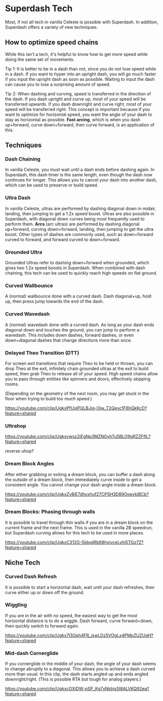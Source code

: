 # Superdash Tech

Most, if not all tech in vanilla Celeste is possible with Superdash. In addition, Superdash offers a variety of new techniques.

## How to optimize speed chains
While this isn't a tech, it's helpful to know how to get more speed while doing the same set of movements.

Tip 1: It is better to be in a dash than not, since you do not lose speed while in a dash. If you want to hyper into an upright dash, you will go much faster if you input the upright dash as soon as possible. Waiting to input the dash can cause you to lose a surprising amount of speed.

Tip 2: When dashing and curving, speed is transferred in the direction of the dash. If you dash upright and curve up, most of your speed will be transferred upwards. If you dash downright and curve right, most of your speed will be transferred right. This concept is important because if you want to optimize for horizontal speed, you want the angle of your dash to stay as horizontal as possible. **Fast arcing**, which is when you dash up+forward, curve down+forward, then curve forward, is an application of this.

## Techniques

### Dash Chaining
In vanilla Celeste, you must wait until a dash ends before dashing again. In Superdash, this dash timer is the same length, even though the dash now continues for longer. This allows you to cancel your dash into another dash, which can be used to preserve or build speed.

### Ultra Dash
In vanilla Celeste, ultras are performed by dashing diagonal down in midair, landing, then jumping to get a 1.2x speed boost. Ultras are also possible in Superdash, with diagonal down curves being most frequently used to perform them. **Arcs** (arc ultras) are performed by dashing diagonal up+forward, curving down+forward, landing, then jumping to get the ultra boost. Other types of dashes are commonly used, such as down+forward curved to forward, and forward curved to down+forward. 

### Grounded Ultra
Grounded Ultras refer to dashing down+forward when grounded, which gives two 1.2x speed boosts in Superdash. When combined with dash chaining, this tech can be used to quickly reach high speeds on flat ground.

### Curved Wallbounce
A (normal) wallbounce done with a curved dash. Dash diagonal+up, hold up, then press jump towards the end of the dash. 

### Curved Wavedash
A (normal) wavedash done with a curved dash. As long as your dash ends diagonal down and touches the ground, you can jump to perform a wavedash. This includes down dashes, forward dashes, or even down+diagonal dashes that change directions more than once.

### Delayed Theo Transition (DTT)
For screen exit transitions that require Theo to be held or thrown, you can drop Theo at the exit, infinitely chain grounded ultras at the exit to build speed, then grab Theo to release all of your speed. High speed chains allow you to pass through entities like spinners and doors, effectively skipping rooms.

(Depending on the geometry of the next room, you may get stuck in the floor when trying to build too much speed.)

https://youtube.com/clip/UgkxPfUsIPQLBJjq-Oiw_T2Qeyc1F6hQkKcD?feature=shared

### Ultrahop


https://youtube.com/clip/Ugkxvwsz2iEgNp3MZNGyhTu5BLO9gRZZFflL?feature=shared

reverse uhop?

### Dream Block Angles
After either grabbing or exiting a dream block, you can buffer a dash along the outside of a dream block, then immediately curve inside to get a consistent angle. You cannot change your dash angle inside a dream block.

https://youtube.com/clip/UgkxZv8iE7dhyxhuf27CPSH3D89OoevkiBCb?feature=shared

### Dream Blocks: Phasing through walls
It is possible to travel through thin walls if you are in a dream block on the current frame and the next frame. This is used in the vanilla 2B speedrun, but Superdash curving allows for this tech to be used in more places.

https://youtube.com/clip/UgkxC312G-5ldsglRb68hxjyceLyhl5TGz7Z?feature=shared

## Niche Tech

### Curved Dash Refresh
It is possible to start a horizontal dash, wait until your dash refreshes, then curve either up or down off the ground.

### Wiggling
If you are in the air with no speed, the easiest way to get the most horizontal distance is to do a wiggle. Dash forward, curve forward+down, then quickly switch to forward again.

https://youtube.com/clip/Ugkx7I3Gph4FR_ixwLDz5VOgLx4PMpZUZUgH?feature=shared

### Mid-dash Cornerglide
If you cornerglide in the middle of your dash, the angle of your dash seems to change abruptly to a diagonal. This allows you to achieve a dash curved more than usual. In this clip, the dash starts angled up and ends angled downright/right. (This is possible RTA but tough for analog players.)

https://youtube.com/clip/UgkxcGXjDW-pSP_Kg7xNkbjs5I8ALVKQ92ea?feature=shared
